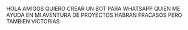 HOLA AMIGOS QUIERO CREAR UN BOT PARA WHATSAPP QUIEN ME AYUDA EN MI AVENTURA DE PROYECTOS HABRAN FRACASOS PERO TAMBIEN VICTORIAS
